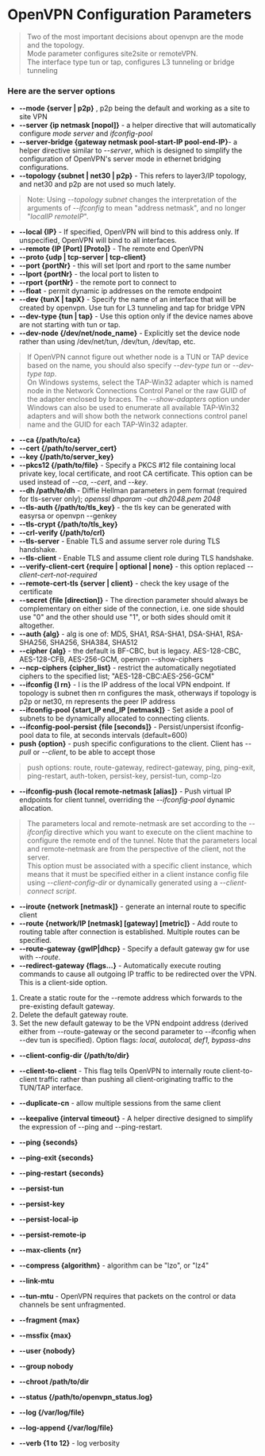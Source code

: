 # OpenVPN Configuration Parameters


>Two of the most important decisions about openvpn are the mode and the topology.  
>Mode parameter configures site2site or remoteVPN.  
>The interface type tun or tap, configures L3 tunneling or bridge tunneling


### Here are the server options

- **--mode {server | p2p}** , p2p being the default and working as a site to site VPN
- **--server {ip netmask [nopol]}** - a helper directive that will automatically configure *mode server* and *ifconfig-pool* 
- **--server-bridge {gateway netmask pool-start-IP pool-end-IP}**- a helper directive similar to *--server*, which is designed to simplify the configuration of OpenVPN's server mode in ethernet bridging configurations.
- **--topology {subnet | net30 | p2p}** - This refers to layer3/IP topology, and net30 and p2p are not used so much lately. 
>Note: Using *--topology subnet* changes the interpretation of the arguments of *--ifconfig* to mean "address netmask", and no longer "*localIP remoteIP*".
- **--local {IP}** - If specified, OpenVPN will bind to this address only. If unspecified, OpenVPN will bind to all interfaces. 
- **--remote {IP [Port] [Proto]}** - The remote end OpenVPN
- **--proto {udp | tcp-server | tcp-client}**
- **--port {portNr}** - this will set lport and rport to the same number
- **--lport {portNr}** - the local port to listen to
- **--rport {portNr}** - the remote port to connect to
- **--float** - permit dynamic ip addresses on the remote endpoint
- **--dev {tunX | tapX}** - Specify the name of an interface that will be created by openvpn. Use tun for L3 tunneling and tap for bridge VPN
- **--dev-type {tun | tap}** - Use this option only if the device names above are not starting with tun or tap.
- **--dev-node {/dev/net/node_name}** - Explicitly set the device node rather than using /dev/net/tun, /dev/tun, /dev/tap, etc.  
>If OpenVPN cannot figure out whether node is a TUN or TAP device based on the name, you should also specify *--dev-type tun* or *--dev-type tap*.  
>On Windows systems, select the TAP-Win32 adapter which is named node in the Network Connections Control Panel or the raw GUID of the adapter enclosed by braces. The *--show-adapters* option under Windows can also be used to enumerate all available TAP-Win32 adapters and will show both the network connections control panel name and the GUID for each TAP-Win32 adapter.
- **--ca {/path/to/ca}**
- **--cert {/path/to/server_cert}**
- **--key {/path/to/server_key}**
- **--pkcs12 {/path/to/file}** - Specify a PKCS #12 file containing local private key, local certificate, and root CA certificate. This option can be used instead of *--ca*, *--cert*, and *--key*.
- **--dh /path/to/dh** - Diffie Hellman parameters in pem format (required for tls-server only); *openssl dhparam -out dh2048.pem 2048*
- **--tls-auth {/path/to/tls_key}** - the tls key can be generated with easyrsa or openvpn --genkey
- **--tls-crypt {/path/to/tls_key}** 
- **--crl-verify {/path/to/crl}**
- **--tls-server** - Enable TLS and assume server role during TLS handshake.
- **--tls-client** - Enable TLS and assume client role during TLS handshake.
- **--verify-client-cert {require | optional | none}** - this option replaced *--client-cert-not-required*
- **--remote-cert-tls {server | client}** - check the key usage of the certificate
- **--secret {file [direction]}** - The direction parameter should always be complementary on either side of the connection, i.e. one side should use "0" and the other should use "1", or both sides should omit it altogether.
- **--auth {alg}** - alg is one of: MD5, SHA1, RSA-SHA1, DSA-SHA1, RSA-SHA256, SHA256, SHA384, SHA512
- **--cipher {alg}** - the default is BF-CBC, but is legacy. AES-128-CBC, AES-128-CFB, AES-256-GCM, openvpn --show-ciphers 
- **--ncp-ciphers {cipher_list}** - restrict the automatically negotiated ciphers to the specified list; "AES-128-CBC:AES-256-GCM"
- **--ifconfig {l rn}** - l is the IP address of the local VPN endpoint. If topology is subnet then rn configures the mask, otherways if topology is p2p or net30, rn represents the peer IP address
- **--ifconfig-pool {start_IP end_IP [netmask]}** -  Set aside a pool of subnets to be dynamically allocated to connecting clients.
- **--ifconfig-pool-persist {file [seconds]}** - Persist/unpersist ifconfig-pool data to file, at seconds intervals (default=600)
- **push {option}** - push specific configurations to the client. Client has *--pull* or *--client*, to be able to accept those
>push options: route, route-gateway, redirect-gateway, ping, ping-exit, ping-restart, auth-token, persist-key, persist-tun, comp-lzo
- **--ifconfig-push {local remote-netmask [alias]}** - Push virtual IP endpoints for client tunnel, overriding the *--ifconfig-pool* dynamic allocation.
>The parameters local and remote-netmask are set according to the *--ifconfig* directive which you want to execute on the client machine to configure the remote end of the tunnel. 
>Note that the parameters local and remote-netmask are from the perspective of the client, not the server.  
>This option must be associated with a specific client instance, which means that it must be specified either in a client instance config file using *--client-config-dir* or dynamically generated using a *--client-connect script*.   
- **--iroute {network [netmask]}** - generate an internal route to specific client
- **--route {network/IP [netmask] [gateway] [metric]}** - Add route to routing table after connection is established. Multiple routes can be specified. 
- **--route-gateway {gwIP|dhcp}** - Specify a default gateway gw for use with *--route*.
- **--redirect-gateway {flags...}** - Automatically execute routing commands to cause all outgoing IP traffic to be redirected over the VPN. This is a client-side option. 
1. Create a static route for the --remote address which forwards to the pre-existing default gateway. 
2. Delete the default gateway route.
3. Set the new default gateway to be the VPN endpoint address (derived either from --route-gateway or the second parameter to --ifconfig when --dev tun is specified).
Option flags: *local, autolocal, def1, bypass-dns*

- **--client-config-dir {/path/to/dir}**
- **--client-to-client** -  This flag tells OpenVPN to internally route client-to-client traffic rather than pushing all client-originating traffic to the TUN/TAP interface.

- **--duplicate-cn** - allow multiple sessions from the same client
- **--keepalive {interval timeout}** - A helper directive designed to simplify the expression of --ping and --ping-restart.
- **--ping {seconds}**
- **--ping-exit {seconds}**
- **--ping-restart {seconds}**
- **--persist-tun**
- **--persist-key**
- **--persist-local-ip**
- **--persist-remote-ip**
- **--max-clients {nr}**
- **--compress {algorithm}** - algorithm can be "lzo", or "lz4"
- **--link-mtu**
- **--tun-mtu** -  OpenVPN requires that packets on the control or data channels be sent unfragmented.
- **--fragment {max}**
- **--mssfix {max}**
- **--user {nobody}**
- **--group nobody**
- **--chroot /path/to/dir**
- **--status {/path/to/openvpn_status.log}**
- **--log {/var/log/file}**
- **--log-append {/var/log/file}**
- **--verb {1 to 12}** - log verbosity


